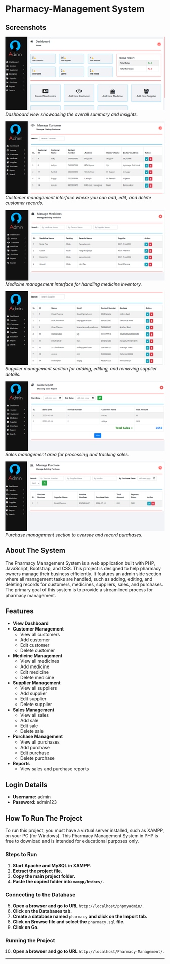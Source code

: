 # Pharmacy-Management System

## Screenshots

![Dashboard](screenshots/dashboard.png)
*Dashboard view showcasing the overall summary and insights.*

![Customer Management](screenshots/customers.png)
*Customer management interface where you can add, edit, and delete customer records.*

![Medicine Management](screenshots/medicines.png)
*Medicine management interface for handling medicine inventory.*

![Supplier Management](screenshots/suppliers.png)
*Supplier management section for adding, editing, and removing supplier details.*

![Sales Management](screenshots/sales.png)
*Sales management area for processing and tracking sales.*

![Purchase Management](screenshots/purchases.png)
*Purchase management section to oversee and record purchases.*

## About The System

The Pharmacy Management System is a web application built with PHP, JavaScript, Bootstrap, and CSS. This project is designed to help pharmacy owners manage their business efficiently. It features an admin side section where all management tasks are handled, such as adding, editing, and deleting records for customers, medicines, suppliers, sales, and purchases. The primary goal of this system is to provide a streamlined process for pharmacy management.

## Features

- **View Dashboard**
- **Customer Management**
  - View all customers
  - Add customer
  - Edit customer
  - Delete customer
- **Medicine Management**
  - View all medicines
  - Add medicine
  - Edit medicine
  - Delete medicine
- **Supplier Management**
  - View all suppliers
  - Add supplier
  - Edit supplier
  - Delete supplier
- **Sales Management**
  - View all sales
  - Add sale
  - Edit sale
  - Delete sale
- **Purchase Management**
  - View all purchases
  - Add purchase
  - Edit purchase
  - Delete purchase
- **Reports**
  - View sales and purchase reports

## Login Details

- **Username:** admin
- **Password:** admin123

## How To Run The Project

To run this project, you must have a virtual server installed, such as XAMPP, on your PC (for Windows). This Pharmacy Management System in PHP is free to download and is intended for educational purposes only.

### Steps to Run

1. **Start Apache and MySQL in XAMPP.**
2. **Extract the project file.**
3. **Copy the main project folder.**
4. **Paste the copied folder into `xampp/htdocs/`.**

### Connecting to the Database

5. **Open a browser and go to URL** `http://localhost/phpmyadmin/`.
6. **Click on the Databases tab.**
7. **Create a database named** `pharmacy` **and click on the Import tab.**
8. **Click on Browse file and select the** `pharmacy.sql` **file.**
9. **Click on Go.**

### Running the Project

10. **Open a browser and go to URL** `http://localhost/Pharmacy-Management/`.

---
